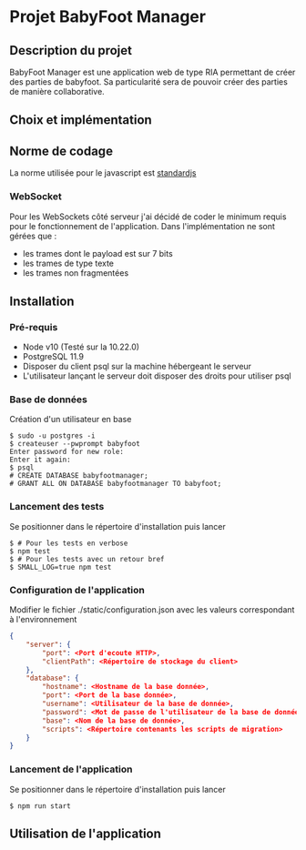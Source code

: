 # Projet BabyFoot Manager

## Description du projet
BabyFoot Manager est une application web de type RIA permettant de créer des parties de babyfoot.
Sa particularité sera de pouvoir créer des parties de manière collaborative.

## Choix et implémentation
## Norme de codage
La norme utilisée pour le javascript est [standardjs](https://standardjs.com/)

### WebSocket
Pour les WebSockets côté serveur j'ai décidé de coder le minimum requis pour le fonctionnement de l'application.
Dans l'implémentation ne sont gérées que :
- les trames dont le payload est sur 7 bits
- les trames de type texte
- les trames non fragmentées


## Installation 
### Pré-requis
* Node v10 (Testé sur la 10.22.0)
* PostgreSQL 11.9
* Disposer du client psql sur la machine hébergeant le serveur
* L'utilisateur lançant le serveur doit disposer des droits pour utiliser psql

### Base de données

Création d'un utilisateur en base
```shell
$ sudo -u postgres -i
$ createuser --pwprompt babyfoot
Enter password for new role: 
Enter it again: 
$ psql
# CREATE DATABASE babyfootmanager;
# GRANT ALL ON DATABASE babyfootmanager TO babyfoot;
```

### Lancement des tests 

Se positionner dans le répertoire d'installation puis lancer

```shell
$ # Pour les tests en verbose
$ npm test
$ # Pour les tests avec un retour bref
$ SMALL_LOG=true npm test
```

### Configuration de l'application

Modifier le fichier ./static/configuration.json avec les valeurs correspondant à l'environnement

```json
{
    "server": {
        "port": <Port d'ecoute HTTP>, 
        "clientPath": <Répertoire de stockage du client> 
    },
    "database": {
        "hostname": <Hostname de la base donnée>,
        "port": <Port de la base donnée>,
        "username": <Utilisateur de la base de donnée>,
        "password": <Mot de passe de l'utilisateur de la base de donnée>,
        "base": <Nom de la base de donnée>,
        "scripts": <Répertoire contenants les scripts de migration>
    }
}
```

### Lancement de l'application

Se positionner dans le répertoire d'installation puis lancer

```shell
$ npm run start
```

## Utilisation de l'application

